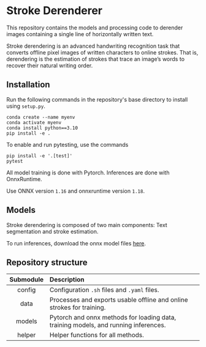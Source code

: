 # Stroke Derenderer

This repository contains the models and processing code to derender images containing a single line of horizontally written text.

Stroke derendering is an advanced handwriting recognition task that converts offline pixel images of written characters to online strokes. That is, derendering is the estimation of strokes that trace an image’s words to recover their natural writing order.

## Installation

Run the following commands in the repository's base directory to install using `setup.py`.

```
conda create --name myenv
conda activate myenv
conda install python==3.10
pip install -e .
```

To enable and run pytesting, use the commands
```
pip install -e '.[test]'
pytest
```

All model training is done with Pytorch. Inferences are done with OnnxRuntime.

Use ONNX version `1.16` and onnxruntime version `1.18`.

## Models

Stroke derendering is composed of two main components: Text segmentation and stroke estimation.

To run inferences, download the onnx model files [here](LINK).

## Repository structure

Submodule | Description
:--------:|:-----------
config | Configuration `.sh` files and `.yaml` files.
data | Processes and exports usable offline and online strokes for training.
models | Pytorch and onnx methods for loading data, training models, and running inferences.
helper | Helper functions for all methods.